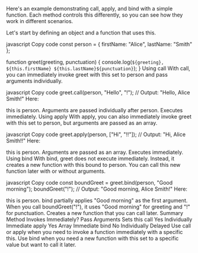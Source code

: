 Here's an example demonstrating call, apply, and bind with a simple function. Each method controls this differently, so you can see how they work in different scenarios.

Let's start by defining an object and a function that uses this.

javascript
Copy code
const person = {
  firstName: "Alice",
  lastName: "Smith"
};

function greet(greeting, punctuation) {
  console.log(`${greeting}, ${this.firstName} ${this.lastName}${punctuation}`);
}
Using call
With call, you can immediately invoke greet with this set to person and pass arguments individually.

javascript
Copy code
greet.call(person, "Hello", "!"); // Output: "Hello, Alice Smith!"
Here:

this is person.
Arguments are passed individually after person.
Executes immediately.
Using apply
With apply, you can also immediately invoke greet with this set to person, but arguments are passed as an array.

javascript
Copy code
greet.apply(person, ["Hi", "!!"]); // Output: "Hi, Alice Smith!!"
Here:

this is person.
Arguments are passed as an array.
Executes immediately.
Using bind
With bind, greet does not execute immediately. Instead, it creates a new function with this bound to person. You can call this new function later with or without arguments.

javascript
Copy code
const boundGreet = greet.bind(person, "Good morning");
boundGreet("!"); // Output: "Good morning, Alice Smith!"
Here:

this is person.
bind partially applies "Good morning" as the first argument. When you call boundGreet("!"), it uses "Good morning" for greeting and "!" for punctuation.
Creates a new function that you can call later.
Summary
Method	Invokes Immediately?	Pass Arguments	Sets this
call	Yes	Individually	Immediate
apply	Yes	Array	Immediate
bind	No	Individually	Delayed
Use call or apply when you need to invoke a function immediately with a specific this.
Use bind when you need a new function with this set to a specific value but want to call it later.
